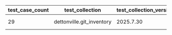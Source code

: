 | test_case_count | test_collection | test_collection_version | test_component | test_date | test_failed | test_details_link |
| --- | --- | --- | --- | --- | --- | --- |
| 29 | dettonville.git_inventory | 2025.7.30 | update_hosts | 2025-08-06T14:12:09Z | True | [test details](./update_hosts/test.results/test-results.md) |
